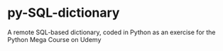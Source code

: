 # py-SQL-dictionary
A remote SQL-based dictionary, coded in Python as an exercise for the Python Mega Course on Udemy
